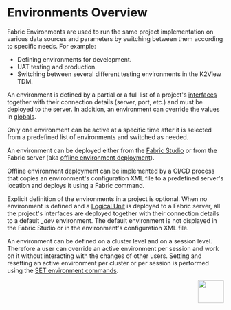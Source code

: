# Environments Overview

Fabric Environments are used to run the same project implementation on various data sources and parameters by switching between them according to specific needs. For example:

-  Defining environments for development. 
-  UAT testing and production. 
-  Switching between several different testing environments in the K2View TDM. 

An environment is defined by a partial or a full list of a project's [interfaces](/articles/05_DB_interfaces/01_interfaces_overview.md) together with their connection details (server, port, etc.) and must be deployed to the server. In addition, an environment can override the values in [globals](/articles/08_globals/01_globals_overview.md). 

Only one environment can be active at a specific time after it is selected from a predefined list of environments and switched as needed. 

An environment can be deployed either from the [Fabric Studio](/articles/25_environments/03_deploy_env_from_Fabric_Studio.md) or from the Fabric server (aka [offline environment deployment](/articles/25_environments/04_offline_deployment.md)).

<studio>

Offline environment deployment can be implemented by a CI/CD process that copies an environment's configuration XML file to a predefined server's location and deploys it using a Fabric command. 

</studio>

Explicit definition of the environments in a project is optional. When no environment is defined and a [Logical Unit](/articles/03_logical_units/01_LU_overview.md) is deployed to a Fabric server, all the project's interfaces are deployed together with their connection details to a default *_dev* environment. The default environment is not displayed in the Fabric Studio or in the environment's configuration XML file.

An environment can be defined on a cluster level and on a session level. Therefore a user can override an active environment per session and work on it without interacting with the changes of other users. Setting and resetting an active environment per cluster or per session is performed using the [SET environment commands](05_set_and_list_commands.md).



[<img align="right" width="60" height="54" src="/articles/images/Next.png">](02_create_new_environment.md)

